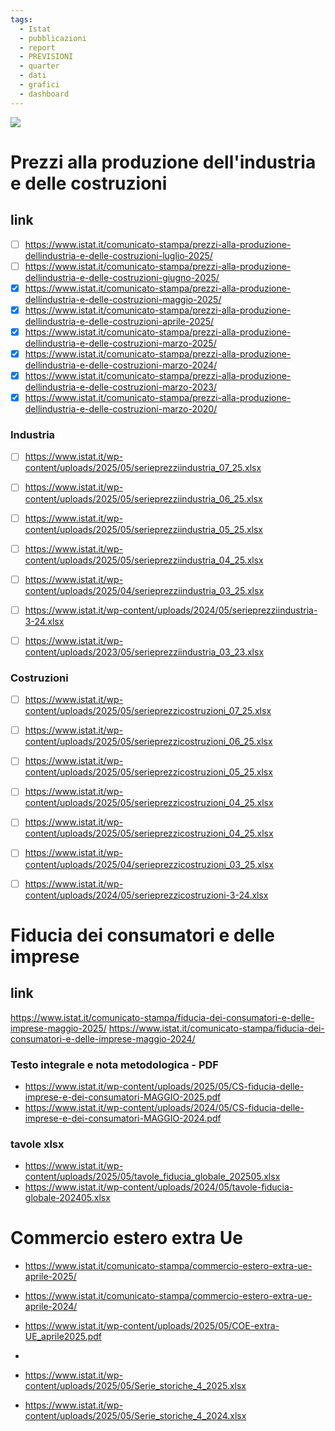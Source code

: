 ```yaml
---
tags:
  - Istat
  - pubblicazioni
  - report
  - PREVISIONI
  - quarter
  - dati
  - grafici
  - dashboard
---
```


![](https://www.istat.it/wp-content/uploads/2023/09/istat-logo.svg)

# Prezzi alla produzione dell'industria e delle costruzioni

## link

- [ ] https://www.istat.it/comunicato-stampa/prezzi-alla-produzione-dellindustria-e-delle-costruzioni-luglio-2025/
- [ ] https://www.istat.it/comunicato-stampa/prezzi-alla-produzione-dellindustria-e-delle-costruzioni-giugno-2025/
- [x] https://www.istat.it/comunicato-stampa/prezzi-alla-produzione-dellindustria-e-delle-costruzioni-maggio-2025/
- [x] https://www.istat.it/comunicato-stampa/prezzi-alla-produzione-dellindustria-e-delle-costruzioni-aprile-2025/
- [x] https://www.istat.it/comunicato-stampa/prezzi-alla-produzione-dellindustria-e-delle-costruzioni-marzo-2025/
- [x] https://www.istat.it/comunicato-stampa/prezzi-alla-produzione-dellindustria-e-delle-costruzioni-marzo-2024/
- [x] https://www.istat.it/comunicato-stampa/prezzi-alla-produzione-dellindustria-e-delle-costruzioni-marzo-2023/
- [x] https://www.istat.it/comunicato-stampa/prezzi-alla-produzione-dellindustria-e-delle-costruzioni-marzo-2020/

### Industria

- [ ] https://www.istat.it/wp-content/uploads/2025/05/serieprezziindustria_07_25.xlsx
- [ ] https://www.istat.it/wp-content/uploads/2025/05/serieprezziindustria_06_25.xlsx
- [ ] https://www.istat.it/wp-content/uploads/2025/05/serieprezziindustria_05_25.xlsx
- [ ] https://www.istat.it/wp-content/uploads/2025/05/serieprezziindustria_04_25.xlsx
- [ ] https://www.istat.it/wp-content/uploads/2025/04/serieprezziindustria_03_25.xlsx
- [ ] https://www.istat.it/wp-content/uploads/2024/05/serieprezziindustria-3-24.xlsx
- [ ] https://www.istat.it/wp-content/uploads/2023/05/serieprezziindustria_03_23.xlsx


### Costruzioni

- [ ] https://www.istat.it/wp-content/uploads/2025/05/serieprezzicostruzioni_07_25.xlsx
- [ ] https://www.istat.it/wp-content/uploads/2025/05/serieprezzicostruzioni_06_25.xlsx
- [ ] https://www.istat.it/wp-content/uploads/2025/05/serieprezzicostruzioni_05_25.xlsx
- [ ] https://www.istat.it/wp-content/uploads/2025/05/serieprezzicostruzioni_04_25.xlsx
- [ ] https://www.istat.it/wp-content/uploads/2025/05/serieprezzicostruzioni_04_25.xlsx
- [ ] https://www.istat.it/wp-content/uploads/2025/04/serieprezzicostruzioni_03_25.xlsx
- [ ] https://www.istat.it/wp-content/uploads/2024/05/serieprezzicostruzioni-3-24.xlsx




# Fiducia dei consumatori e delle imprese

## link
https://www.istat.it/comunicato-stampa/fiducia-dei-consumatori-e-delle-imprese-maggio-2025/
https://www.istat.it/comunicato-stampa/fiducia-dei-consumatori-e-delle-imprese-maggio-2024/

### Testo integrale e nota metodologica - PDF
- https://www.istat.it/wp-content/uploads/2025/05/CS-fiducia-delle-imprese-e-dei-consumatori-MAGGIO-2025.pdf
- https://www.istat.it/wp-content/uploads/2024/05/CS-fiducia-delle-imprese-e-dei-consumatori-MAGGIO-2024.pdf

### tavole xlsx
- https://www.istat.it/wp-content/uploads/2025/05/tavole_fiducia_globale_202505.xlsx
- https://www.istat.it/wp-content/uploads/2024/05/tavole-fiducia-globale-202405.xlsx




# Commercio estero extra Ue

- https://www.istat.it/comunicato-stampa/commercio-estero-extra-ue-aprile-2025/
- https://www.istat.it/comunicato-stampa/commercio-estero-extra-ue-aprile-2024/


- https://www.istat.it/wp-content/uploads/2025/05/COE-extra-UE_aprile2025.pdf
- 

- https://www.istat.it/wp-content/uploads/2025/05/Serie_storiche_4_2025.xlsx
- https://www.istat.it/wp-content/uploads/2025/05/Serie_storiche_4_2024.xlsx

